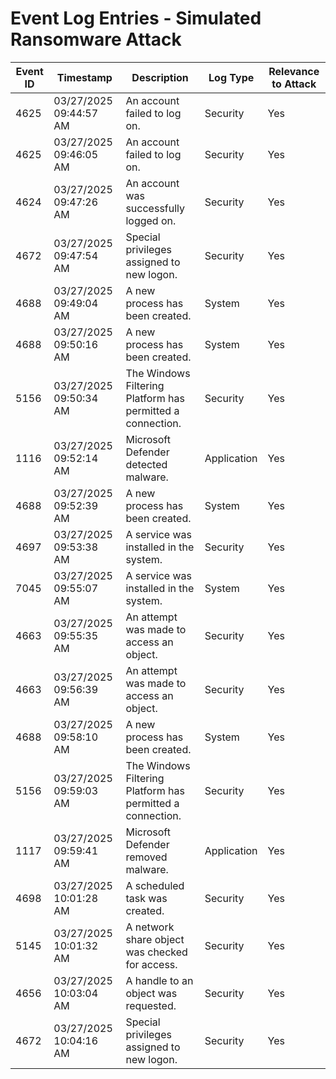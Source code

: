# Event Log Entries - Simulated Ransomware Attack

| Event ID | Timestamp           | Description                                                      | Log Type | Relevance to Attack |
|----------|---------------------|------------------------------------------------------------------|----------|---------------------|
| 4625     | 03/27/2025 09:44:57 AM | An account failed to log on.                                  | Security | Yes                 |
| 4625     | 03/27/2025 09:46:05 AM | An account failed to log on.                                  | Security | Yes                 |
| 4624     | 03/27/2025 09:47:26 AM | An account was successfully logged on.                        | Security | Yes                 |
| 4672     | 03/27/2025 09:47:54 AM | Special privileges assigned to new logon.                     | Security | Yes                 |
| 4688     | 03/27/2025 09:49:04 AM | A new process has been created.                               | System   | Yes                 |
| 4688     | 03/27/2025 09:50:16 AM | A new process has been created.                               | System   | Yes                 |
| 5156     | 03/27/2025 09:50:34 AM | The Windows Filtering Platform has permitted a connection. | Security | Yes       |
| 1116     | 03/27/2025 09:52:14 AM | Microsoft Defender detected malware.                          | Application | Yes            |
| 4688     | 03/27/2025 09:52:39 AM | A new process has been created.                               | System   | Yes                 |
| 4697     | 03/27/2025 09:53:38 AM | A service was installed in the system.                        | Security | Yes                 |
| 7045     | 03/27/2025 09:55:07 AM | A service was installed in the system.                        | System   | Yes                 |
| 4663     | 03/27/2025 09:55:35 AM | An attempt was made to access an object.                      | Security | Yes                 |
| 4663     | 03/27/2025 09:56:39 AM | An attempt was made to access an object.                      | Security | Yes                 |
| 4688     | 03/27/2025 09:58:10 AM | A new process has been created.                               | System   | Yes                 |
| 5156     | 03/27/2025 09:59:03 AM | The Windows Filtering Platform has permitted a connection.    | Security | Yes       |
| 1117     | 03/27/2025 09:59:41 AM | Microsoft Defender removed malware.                           | Application | Yes            |
| 4698     | 03/27/2025 10:01:28 AM | A scheduled task was created.                                 | Security | Yes                 |
| 5145     | 03/27/2025 10:01:32 AM | A network share object was checked for access.                | Security | Yes                 |
| 4656     | 03/27/2025 10:03:04 AM | A handle to an object was requested.                          | Security | Yes                 |
| 4672     | 03/27/2025 10:04:16 AM | Special privileges assigned to new logon.                     | Security | Yes                 |
